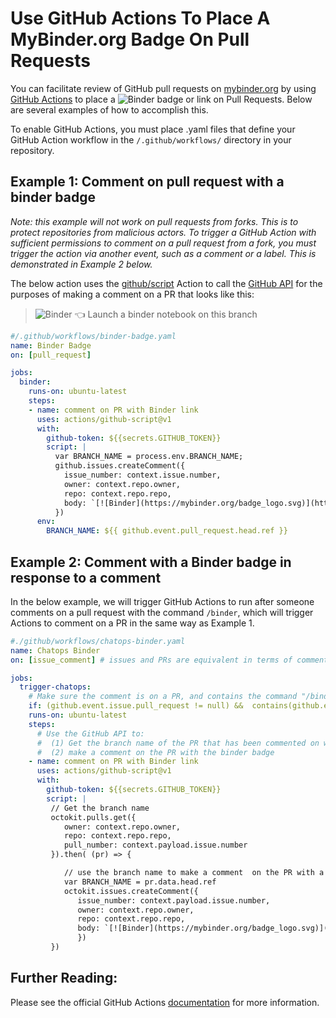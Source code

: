 # Use GitHub Actions To Place A MyBinder.org Badge On Pull Requests

You can facilitate review of GitHub pull requests on [mybinder.org](https://mybinder.org) by using [GitHub Actions](https://github.com/features/actions) to place a ![Binder](https://mybinder.org/badge_logo.svg) badge or link on Pull Requests.  Below are several examples of how to accomplish this.

To enable GitHub Actions, you must place .yaml files that define your GitHub Action workflow in the `/.github/workflows/` directory in your repository.

## Example 1: Comment on pull request with a binder badge

_Note: this example will not work on pull requests from forks.  This is to protect repositories from malicious actors.  To trigger a GitHub Action with sufficient permissions to comment on a pull request from a fork, you must trigger the action via another event, such as a comment or a label.  This is demonstrated in Example 2 below._

The below action uses the [github/script](https://github.com/actions/github-script) Action to call the [GitHub API](https://docs.github.com/en/rest/reference/issues#comments) for the purposes of making a comment on a PR that looks like this:

> ![Binder](https://mybinder.org/badge_logo.svg) 👈 Launch a binder notebook on this branch

```yaml
#/.github/workflows/binder-badge.yaml
name: Binder Badge
on: [pull_request]

jobs:
  binder:
    runs-on: ubuntu-latest
    steps: 
    - name: comment on PR with Binder link
      uses: actions/github-script@v1
      with:
        github-token: ${{secrets.GITHUB_TOKEN}}
        script: |
          var BRANCH_NAME = process.env.BRANCH_NAME;
          github.issues.createComment({
            issue_number: context.issue.number,
            owner: context.repo.owner,
            repo: context.repo.repo,
            body: `[![Binder](https://mybinder.org/badge_logo.svg)](https://mybinder.org/v2/gh/${context.repo.owner}/${context.repo.repo}/${BRANCH_NAME}) :point_left: Launch a binder notebook on this branch`
          }) 
      env:
        BRANCH_NAME: ${{ github.event.pull_request.head.ref }}
```

## Example 2: Comment with a Binder badge in response to a comment

In the below example, we will trigger GitHub Actions to run after someone comments on a pull request with the command `/binder`, which will trigger Actions to comment on a PR in the same way as Example 1.

```yaml
#./github/workflows/chatops-binder.yaml
name: Chatops Binder
on: [issue_comment] # issues and PRs are equivalent in terms of comments for the GitHub API

jobs:
  trigger-chatops:
    # Make sure the comment is on a PR, and contains the command "/binder"
    if: (github.event.issue.pull_request != null) &&  contains(github.event.comment.body, '/binder')
    runs-on: ubuntu-latest
    steps:
      # Use the GitHub API to: 
      #  (1) Get the branch name of the PR that has been commented on with "/binder" 
      #  (2) make a comment on the PR with the binder badge
    - name: comment on PR with Binder link
      uses: actions/github-script@v1
      with:
        github-token: ${{secrets.GITHUB_TOKEN}}
        script: |
         // Get the branch name
         octokit.pulls.get({
            owner: context.repo.owner,
            repo: context.repo.repo,
            pull_number: context.payload.issue.number
         }).then( (pr) => {

            // use the branch name to make a comment  on the PR with a Binder badge
            var BRANCH_NAME = pr.data.head.ref
            octokit.issues.createComment({
               issue_number: context.payload.issue.number,
               owner: context.repo.owner,
               repo: context.repo.repo,
               body: `[![Binder](https://mybinder.org/badge_logo.svg)](https://mybinder.org/v2/gh/${context.repo.owner}/${context.repo.repo}/${BRANCH_NAME}) :point_left: Launch a binder notebook on this branch`
               })
         })

```

## Further Reading:

Please see the official GitHub Actions [documentation](https://docs.github.com/en/actions) for more information.
